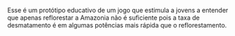 Esse é um protótipo educativo de um jogo que estimula a jovens a entender que apenas reflorestar a Amazonia não é suficiente pois a taxa de desmatamento é em algumas potências mais rápida que o reflorestamento.
